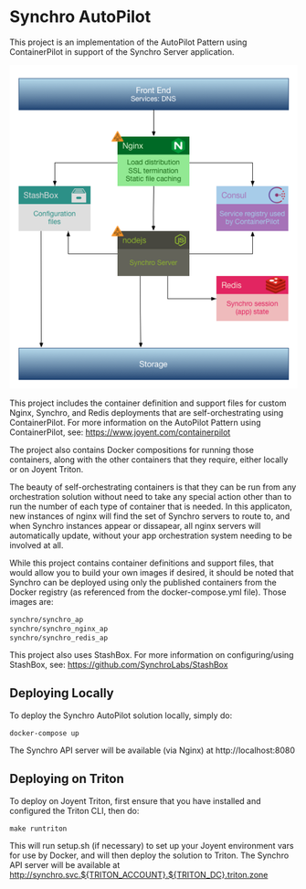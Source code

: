 # Synchro AutoPilot

This project is an implementation of the AutoPilot Pattern using ContainerPilot in support of the Synchro Server application.

![StashBox](docs/SynchroWithStashbox.png)

This project includes the container definition and support files for custom Nginx, Synchro, and Redis deployments that are self-orchestrating using ContainerPilot.  For more information on the AutoPilot Pattern using ContainerPilot, see: https://www.joyent.com/containerpilot

The project also contains Docker compositions for running those containers, along with the other containers that they require, either locally or on Joyent Triton.

The beauty of self-orchestrating containers is that they can be run from any orchestration solution without need to take any special action other than to run the number of each type of container that is needed.  In this applicaton, new instances of nginx will find the set of Synchro servers to route to, and when Synchro instances appear or dissapear, all nginx servers will automatically update, without your app orchestration system needing to be involved at all.

While this project contains container definitions and support files, that would allow you to build your own images if desired, it should be noted that Synchro can be deployed using only the published containers from the Docker registry (as referenced from the docker-compose.yml file).  Those images are:

    synchro/synchro_ap
    synchro/synchro_nginx_ap
    synchro/synchro_redis_ap

This project also uses StashBox.  For more information on configuring/using StashBox, see: https://github.com/SynchroLabs/StashBox

## Deploying Locally

To deploy the Synchro AutoPilot solution locally, simply do:

    docker-compose up

The Synchro API server will be available (via Nginx) at http://localhost:8080

## Deploying on Triton

To deploy on Joyent Triton, first ensure that you have installed and configured the Triton CLI, then do:

    make runtriton

This will run setup.sh (if necessary) to set up your Joyent environment vars for use by Docker, and will then deploy the solution to Triton.  The Synchro API server will be available at http://synchro.svc.${TRITON_ACCOUNT}.${TRITON_DC}.triton.zone
